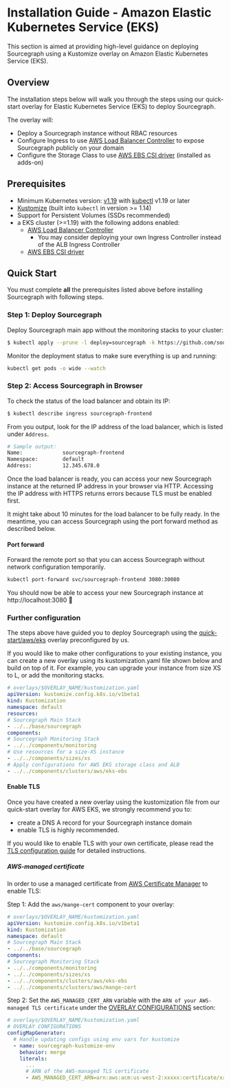 # Installation Guide - Amazon Elastic Kubernetes Service (EKS)

This section is aimed at providing high-level guidance on deploying Sourcegraph using a Kustomize overlay on Amazon Elastic Kubernetes Service (EKS). 

## Overview

The installation steps below will walk you through the steps using our quick-start overlay for Elastic Kubernetes Service (EKS) to deploy Sourcegraph.

The overlay will:

- Deploy a Sourcegraph instance without RBAC resources 
- Configure Ingress to use [AWS Load Balancer Controller](https://docs.aws.amazon.com/eks/latest/userguide/aws-load-balancer-controller.html) to expose Sourcegraph publicly on your domain
- Configure the Storage Class to use [AWS EBS CSI driver](https://docs.aws.amazon.com/eks/latest/userguide/managing-ebs-csi.html) (installed as adds-on)

## Prerequisites

- Minimum Kubernetes version: [v1.19](https://kubernetes.io/blog/2020/08/26/kubernetes-release-1.19-accentuate-the-paw-sitive/) with [kubectl](https://kubernetes.io/docs/tasks/tools/install-kubectl/) v1.19 or later
- [Kustomize](https://kustomize.io/) (built into `kubectl` in version >= 1.14)
- Support for Persistent Volumes (SSDs recommended)
-  a EKS cluster (>=1.19) with the following addons enabled:
   - [AWS Load Balancer Controller](https://docs.aws.amazon.com/eks/latest/userguide/aws-load-balancer-controller.html)
     - You may consider deploying your own Ingress Controller instead of the ALB Ingress Controller
   - [AWS EBS CSI driver](https://docs.aws.amazon.com/eks/latest/userguide/managing-ebs-csi.html)

## Quick Start

You must complete **all** the prerequisites listed above before installing Sourcegraph with following steps.

### Step 1: Deploy Sourcegraph

Deploy Sourcegraph main app without the monitoring stacks to your cluster:

```bash
$ kubectl apply --prune -l deploy=sourcegraph -k https://github.com/sourcegraph/deploy-sourcegraph-k8s/examples/aws/eks?ref=v4.5.0
```

Monitor the deployment status to make sure everything is up and running:

```bash
kubectl get pods -o wide --watch
```

### Step 2: Access Sourcegraph in Browser

To check the status of the load balancer and obtain its IP:

```bash
$ kubectl describe ingress sourcegraph-frontend
```

From you output, look for the IP address of the load balancer, which is listed under `Address`.

```bash
# Sample output:
Name:             sourcegraph-frontend
Namespace:        default
Address:          12.345.678.0
```

Once the load balancer is ready, you can access your new Sourcegraph instance at the returned IP address in your browser via HTTP. Accessing the IP address with HTTPS returns errors because TLS must be enabled first.

It might take about 10 minutes for the load balancer to be fully ready. In the meantime, you can access Sourcegraph using the port forward method as described below.

#### Port forward

Forward the remote port so that you can access Sourcegraph without network configuration temporarily.

```bash
kubectl port-forward svc/sourcegraph-frontend 3080:30080
```

You should now be able to access your new Sourcegraph instance at http://localhost:3080  🎉

### Further configuration

The steps above have guided you to deploy Sourcegraph using the [quick-start/aws/eks](https://github.com/sourcegraph/deploy-sourcegraph-k8s/tree/master/examples/aws/eks) overlay preconfigured by us.

If you would like to make other configurations to your existing instance, you can create a new overlay using its kustomization.yaml file shown below and build on top of it. For example, you can upgrade your instance from size XS to L, or add the monitoring stacks.

```yaml
# overlays/$OVERLAY_NAME/kustomization.yaml
apiVersion: kustomize.config.k8s.io/v1beta1
kind: Kustomization
namespace: default
resources:
# Sourcegraph Main Stack
- ../../base/sourcegraph
components:
# Sourcegraph Monitoring Stack
- ../../components/monitoring
# Use resources for a size-XS instance
- ../../components/sizes/xs
# Apply configurations for AWS EKS storage class and ALB
- ../../components/clusters/aws/eks-ebs
```

#### Enable TLS

Once you have created a new overlay using the kustomization file from our quick-start overlay for AWS EKS, we strongly recommend you to: 
- create a DNS A record for your Sourcegraph instance domain
- enable TLS is highly recommended. 

If you would like to enable TLS with your own certificate, please read the [TLS configuration guide](configure.md#tls) for detailed instructions. 

##### AWS-managed certificate

In order to use a managed certificate from [AWS Certificate Manager](https://docs.aws.amazon.com/acm/latest/userguide/acm-overview.html) to enable TLS:

Step 1: Add the `aws/mange-cert` component to your overlay:

```yaml
# overlays/$OVERLAY_NAME/kustomization.yaml
apiVersion: kustomize.config.k8s.io/v1beta1
kind: Kustomization
namespace: default
# Sourcegraph Main Stack
- ../../base/sourcegraph
components:
# Sourcegraph Monitoring Stack
- ../../components/monitoring
- ../../components/sizes/xs
- ../../components/clusters/aws/eks-ebs
- ../../components/clusters/aws/mange-cert
```

Step 2: Set the `AWS_MANAGED_CERT_ARN` variable with the `ARN of your AWS-managed TLS certificate` under the [OVERLAY CONFIGURATIONS](intro.md#overlayconfig) section:

```yaml
# overlays/$OVERLAY_NAME/kustomization.yaml
# OVERLAY CONFIGURATIONS
configMapGenerator:
  # Handle updating configs using env vars for kustomize
  - name: sourcegraph-kustomize-env
    behavior: merge
    literals:
      ...
      # ARN of the AWS-managed TLS certificate
      - AWS_MANAGED_CERT_ARN=arn:aws:acm:us-west-2:xxxxx:certificate/xxxxxxx
```
